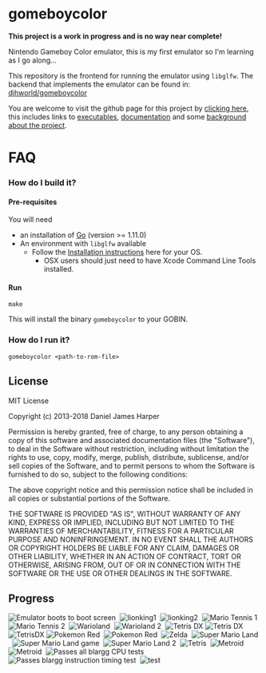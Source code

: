 gomeboycolor
============================
**This project is a work in progress and is no way near complete!**

Nintendo Gameboy Color emulator, this is my first emulator so I'm learning as I go along...

This repository is the frontend for running the emulator using `libglfw`. The backend that implements the emulator can be found in: [djhworld/gomeboycolor](https://github.com/djhworld/gomeboycolor)

You are welcome to visit the github page for this project by [clicking here](http://djhworld.github.io/gomeboycolor), this includes links to [executables](http://djhworld.github.io/gomeboycolor/#downloads), [documentation](http://djhworld.github.io/gomeboycolor/#documentation) and some [background about the project](http://djhworld.github.io/gomeboycolor/#about).

FAQ
============================


### How do I build it?

#### Pre-requisites 

You will need 

* an installation of [Go](http://golang.org) (version >= 1.11.0)
* An environment with `libglfw` available
  * Follow the [Installation instructions](https://github.com/go-gl/glfw) here for your OS.
    * OSX users should just need to have Xcode Command Line Tools installed.

#### Run

```
make
```

This will install the binary `gomeboycolor` to your GOBIN. 


### How do I run it?

```
gomeboycolor <path-to-rom-file>
```

License
-----------------------------

MIT License

Copyright (c) 2013-2018 Daniel James Harper

Permission is hereby granted, free of charge, to any person obtaining a copy
of this software and associated documentation files (the "Software"), to deal
in the Software without restriction, including without limitation the rights
to use, copy, modify, merge, publish, distribute, sublicense, and/or sell
copies of the Software, and to permit persons to whom the Software is
furnished to do so, subject to the following conditions:

The above copyright notice and this permission notice shall be included in all
copies or substantial portions of the Software.

THE SOFTWARE IS PROVIDED "AS IS", WITHOUT WARRANTY OF ANY KIND, EXPRESS OR
IMPLIED, INCLUDING BUT NOT LIMITED TO THE WARRANTIES OF MERCHANTABILITY,
FITNESS FOR A PARTICULAR PURPOSE AND NONINFRINGEMENT. IN NO EVENT SHALL THE
AUTHORS OR COPYRIGHT HOLDERS BE LIABLE FOR ANY CLAIM, DAMAGES OR OTHER
LIABILITY, WHETHER IN AN ACTION OF CONTRACT, TORT OR OTHERWISE, ARISING FROM,
OUT OF OR IN CONNECTION WITH THE SOFTWARE OR THE USE OR OTHER DEALINGS IN THE
SOFTWARE.

Progress
---------------------------
![Emulator boots to boot screen](https://github.com/djhworld/gomeboycolor-glfw/raw/master/images/boot_sequence.png)&nbsp;
![lionking1](https://github.com/djhworld/gomeboycolor-glfw/raw/master/images/lionking1.png)&nbsp;
![lionking2](https://github.com/djhworld/gomeboycolor-glfw/raw/master/images/lionking2.png)&nbsp;
![Mario Tennis 1](https://github.com/djhworld/gomeboycolor-glfw/raw/master/images/mariotennis1.png)&nbsp;
![Mario Tennis 2](https://github.com/djhworld/gomeboycolor-glfw/raw/master/images/mariotennis2.png)&nbsp;
![Warioland](https://github.com/djhworld/gomeboycolor-glfw/raw/master/images/warioland1.png)&nbsp;
![Warioland 2](https://github.com/djhworld/gomeboycolor-glfw/raw/master/images/warioland2.png)&nbsp;
![Tetris DX](https://f.cloud.github.com/assets/529730/619306/8d6f4d6a-ceca-11e2-9789-f11a0545e643.png)
![Tetris DX](https://f.cloud.github.com/assets/529730/619308/96ecdae2-ceca-11e2-8941-c5e6ba79c5c8.png)
![TetrisDX](https://f.cloud.github.com/assets/529730/619303/86a964c0-ceca-11e2-8c04-ace874c45957.png)
![Pokemon Red](https://github.com/djhworld/gomeboycolor-glfw/raw/master/images/pokemonred1.png)&nbsp;
![Pokemon Red](https://github.com/djhworld/gomeboycolor-glfw/raw/master/images/pokemonred2.png)&nbsp;
![Zelda](https://github.com/djhworld/gomeboycolor-glfw/raw/master/images/zelda.gb.png)&nbsp;
![Super Mario Land](https://github.com/djhworld/gomeboycolor-glfw/raw/master/images/sml.gb.png)&nbsp;
![Super Mario Land game](https://github.com/djhworld/gomeboycolor-glfw/raw/master/images/sml_game.gb.png)&nbsp;
![Super Mario Land 2](https://github.com/djhworld/gomeboycolor-glfw/raw/master/images/sml2.gb.png)&nbsp;
![Tetris](https://github.com/djhworld/gomeboycolor-glfw/raw/master/images/tetris.gb.png)&nbsp;
![Metroid](https://github.com/djhworld/gomeboycolor-glfw/raw/master/images/metroid1.png)&nbsp;
![Metroid](https://github.com/djhworld/gomeboycolor-glfw/raw/master/images/metroid2.png)&nbsp;
![Passes all blargg CPU tests](https://github.com/djhworld/gomeboycolor-glfw/raw/master/images/cpu_instrs.gb.png)&nbsp;
![Passes blargg instruction timing test](https://github.com/djhworld/gomeboycolor-glfw/raw/master/images/instr_timing.gb.png)&nbsp;
![test](https://github.com/djhworld/gomeboycolor-glfw/raw/master/images/test.gb.png)&nbsp;
